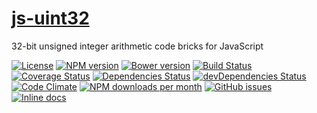 [js-uint32](http://aureooms.github.io/js-uint32)
==

32-bit unsigned integer arithmetic code bricks for JavaScript

[![License](https://img.shields.io/github/license/aureooms/js-uint32.svg?style=flat)](https://raw.githubusercontent.com/aureooms/js-uint32/master/LICENSE)
[![NPM version](https://img.shields.io/npm/v/@aureooms/js-uint32.svg?style=flat)](https://www.npmjs.org/package/@aureooms/js-uint32)
[![Bower version](https://img.shields.io/bower/v/@aureooms/js-uint32.svg?style=flat)](http://bower.io/search/?q=@aureooms/js-uint32)
[![Build Status](https://img.shields.io/travis/aureooms/js-uint32.svg?style=flat)](https://travis-ci.org/aureooms/js-uint32)
[![Coverage Status](https://img.shields.io/coveralls/aureooms/js-uint32.svg?style=flat)](https://coveralls.io/r/aureooms/js-uint32)
[![Dependencies Status](https://img.shields.io/david/aureooms/js-uint32.svg?style=flat)](https://david-dm.org/aureooms/js-uint32#info=dependencies)
[![devDependencies Status](https://img.shields.io/david/dev/aureooms/js-uint32.svg?style=flat)](https://david-dm.org/aureooms/js-uint32#info=devDependencies)
[![Code Climate](https://img.shields.io/codeclimate/github/aureooms/js-uint32.svg?style=flat)](https://codeclimate.com/github/aureooms/js-uint32)
[![NPM downloads per month](https://img.shields.io/npm/dm/@aureooms/js-uint32.svg?style=flat)](https://www.npmjs.org/package/@aureooms/js-uint32)
[![GitHub issues](https://img.shields.io/github/issues/aureooms/js-uint32.svg?style=flat)](https://github.com/aureooms/js-uint32/issues)
[![Inline docs](http://inch-ci.org/github/aureooms/js-uint32.svg?branch=master&style=shields)](http://inch-ci.org/github/aureooms/js-uint32)
